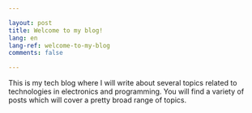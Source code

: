 ```yaml
---

layout: post
title: Welcome to my blog!
lang: en
lang-ref: welcome-to-my-blog
comments: false

---
```


This is my tech blog where I will write about several topics related to
technologies in electronics and programming. You will find a variety of posts
which will cover a pretty broad range of topics. 
